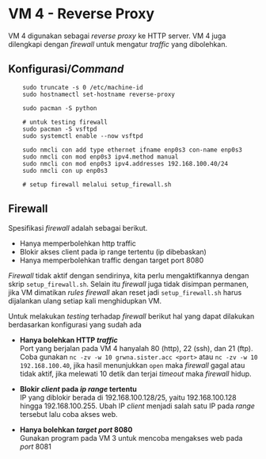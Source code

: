 # VM 4 - Reverse Proxy

VM 4 digunakan sebagai *reverse proxy* ke HTTP server. VM 4 juga dilengkapi dengan *firewall* untuk mengatur *traffic* yang dibolehkan.

## Konfigurasi/*Command*
```
    sudo truncate -s 0 /etc/machine-id
    sudo hostnamectl set-hostname reverse-proxy

    sudo pacman -S python

    # untuk testing firewall
    sudo pacman -S vsftpd
    sudo systemctl enable --now vsftpd

    sudo nmcli con add type ethernet ifname enp0s3 con-name enp0s3
    sudo nmcli con mod enp0s3 ipv4.method manual 
    sudo nmcli con mod enp0s3 ipv4.addresses 192.168.100.40/24
    sudo nmcli con up enp0s3

    # setup firewall melalui setup_firewall.sh
```

## Firewall
Spesifikasi *firewall* adalah sebagai berikut.
- Hanya memperbolehkan http traffic 
- Blokir akses client pada ip range tertentu (ip dibebaskan)
- Hanya memperbolehkan traffic dengan target port 8080

*Firewall* tidak aktif dengan sendirinya, kita perlu mengaktifkannya dengan skrip `setup_firewall.sh`. Selain itu *firewall* juga tidak disimpan permanen, jika VM dimatikan *rules firewall* akan reset jadi `setup_firewall.sh` harus dijalankan ulang setiap kali menghidupkan VM.

Untuk melakukan *testing* terhadap *firewall* berikut hal yang dapat dilakukan berdasarkan konfigurasi yang sudah ada <br>

- **Hanya bolehkan HTTP *traffic*** <br>
Port yang berjalan pada VM 4 hanyalah 80 (http), 22 (ssh), dan 21 (ftp). <br>
Coba gunakan `nc -zv -w 10 grwna.sister.acc <port>` atau `nc -zv -w 10 192.168.100.40`, jika hasil menunjukkan `open` maka *firewall* gagal atau tidak aktif, jika melewati 10 detik dan terjai *timeout* maka *firewall* hidup.

- **Blokir *client* pada *ip range* tertentu** <br>
IP yang diblokir berada di 192.168.100.128/25, yaitu 192.168.100.128 hingga 192.168.100.255. Ubah IP *client* menjadi salah satu IP pada *range* tersebut lalu coba akses web.

- **Hanya bolehkan *target port* 8080** <br>
Gunakan program pada VM 3 untuk mencoba mengakses web pada *port* 8081
